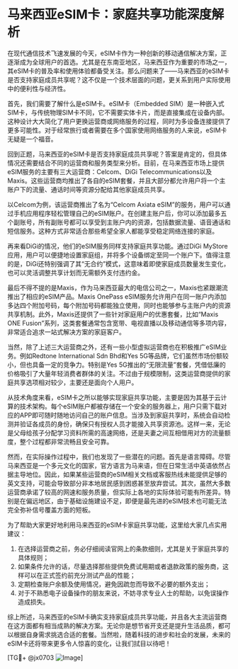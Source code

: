 # 马来西亚eSIM卡：家庭共享功能深度解析

在现代通信技术飞速发展的今天，eSIM卡作为一种创新的移动通信解决方案，正逐渐成为全球用户的首选。尤其是在东南亚地区，马来西亚作为重要的市场之一，其eSIM卡的普及率和使用体验都备受关注。那么问题来了——马来西亚的eSIM卡是否支持家庭成员共享呢？这不仅是一个技术层面的问题，更关系到用户实际使用中的便利性与经济性。

首先，我们需要了解什么是eSIM卡。eSIM卡（Embedded SIM）是一种嵌入式SIM卡，与传统物理SIM卡不同，它不需要实体卡片，而是直接集成在设备内部。这种设计大大简化了用户更换运营商或网络服务的过程，同时为多设备连接提供了更多可能性。对于经常旅行或者需要在多个国家使用网络服务的人来说，eSIM卡无疑是一个福音。

回到正题，马来西亚的eSIM卡是否支持家庭成员共享呢？答案是肯定的，但具体情况还需要结合不同的运营商和服务类型来分析。目前，在马来西亚市场上提供eSIM服务的主要有三大运营商：Celcom、DiGi Telecommunications以及Maxis。这些运营商均推出了各自的eSIM套餐，并且大部分都允许用户将一个主账户下的流量、通话时间等资源分配给其他家庭成员共享。

以Celcom为例，该运营商推出了名为“Celcom Axiata eSIM”的服务，用户可以通过手机应用程序轻松管理自己的eSIM账户。在创建主账户后，你可以添加最多五个副账号，所有副账号都可以享受到主账户内的资源，包括数据流量、语音通话和短信服务。这种方式非常适合那些希望全家人都能享受稳定网络连接的家庭。

再来看DiGi的情况，他们的eSIM服务同样支持家庭共享功能。通过DiGi MyStore应用，用户可以便捷地设置家庭组，并将多个设备绑定至同一个账户下。值得注意的是，DiGi还特别强调了其“无合约”模式，这意味着即使家庭成员数量发生变化，也可以灵活调整共享计划而无需额外支付违约金。

最后不得不提的是Maxis，作为马来西亚最大的电信公司之一，Maxis也紧跟潮流推出了相应的eSIM产品。Maxis OnePass eSIM服务允许用户在同一账户内添加多达四个附加号码，每个附加号码都能独立使用，同时也能够参与主账户内的资源共享机制。此外，Maxis还提供了一些针对家庭用户的优惠套餐，比如“Maxis ONE Fusion”系列，这类套餐通常包含宽带、电视直播以及移动通信等多项内容，非常适合追求一站式解决方案的家庭客户。

当然，除了上述三大运营商之外，还有一些小型虚拟运营商也在积极推广eSIM业务。例如Redtone International Sdn Bhd和Yes 5G等品牌，它们虽然市场份额较小，但也具备一定的竞争力。特别是Yes 5G推出的“无限流量”套餐，凭借低廉的价格吸引了大量年轻消费者群体的关注。不过由于规模限制，这类运营商提供的家庭共享选项相对较少，主要还是面向个人用户。

从技术角度来看，eSIM卡之所以能够实现家庭共享功能，主要是因为其基于云计算的技术架构。每个eSIM账户都被存储在一个安全的服务器上，用户只需下载对应的APP即可随时随地访问自己的账户信息。当涉及到家庭共享时，系统会自动检测并验证各成员的身份，确保只有授权人员才能接入共享资源池。这样一来，无论是父母给孩子分配学习资料所需的高速网络，还是夫妻之间互相借用对方的流量额度，整个过程都非常流畅且安全可靠。

然而，在实际操作过程中，我们也发现了一些潜在的问题。首先是语言障碍。尽管马来西亚是一个多元文化的国家，官方语言为马来语，但在日常生活中英语依然占据主导地位。因此，如果某些运营商的eSIM相关文档或客服热线未能提供足够的英文支持，可能会导致部分非本地居民感到困惑甚至放弃尝试。其次，虽然大多数运营商承诺了较高的网速和服务质量，但实际上各地的实际体验可能有所差异。特别是在偏远地区，由于基础设施建设不足，即便是最先进的eSIM技术也可能无法完全弥补信号覆盖方面的短板。

为了帮助大家更好地利用马来西亚的eSIM卡家庭共享功能，这里给大家几点实用建议：
1. 在选择运营商之前，务必仔细阅读官网上的条款细则，尤其是关于家庭共享的具体规则；
2. 如果条件允许的话，尽量选择那些提供免费试用期或者退款政策的服务商，这样可以在正式签约前充分测试产品的性能；
3. 定期检查账户余额及使用情况，避免因疏忽而导致不必要的额外支出；
4. 对于不熟悉电子设备操作的朋友来说，不妨寻求专业人士的帮助，以免误操作造成损失。

综上所述，马来西亚的eSIM卡确实支持家庭成员共享功能，并且各大主流运营商在这方面都有相当成熟的解决方案。无论你是想节省开支还是提升生活品质，都可以根据自身需求挑选合适的套餐。当然啦，随着科技的进步和社会的发展，未来的eSIM卡还将带来更多令人惊喜的变化，让我们拭目以待吧！

[TG💪+ @jx0703 ![Image](https://github.com/user-attachments/assets/dbca1d08-cadb-493c-b0ec-ad6f7a83f270)]